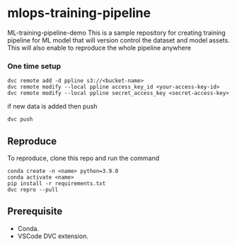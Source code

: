 # mlops-training-pipeline
ML-training-pipeline-demo This is a sample repository for creating training pipeline for ML model that will version control the dataset and model assets. This will also enable to reproduce the whole pipeline anywhere 

### One time setup
```
dvc remote add -d ppline s3://<bucket-name>
dvc remote modify --local ppline access_key_id <your-access-key-id>
dvc remote modify --local ppline secret_access_key <secret-access-key>
```
if new data is added then push
```
dvc push
```

## Reproduce
To reproduce, clone this repo and run the command
```
conda create -n <name> python=3.9.0
conda activate <name>
pip install -r requirements.txt
dvc repro --pull
```

## Prerequisite
- Conda.
- VSCode DVC extension.